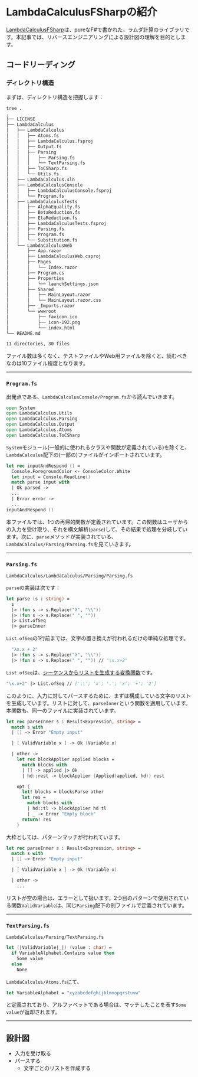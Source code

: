 # LambdaCalculusFSharpの紹介

[LambdaCalculusFSharp](https://github.com/WhiteBlackGoose/LambdaCalculusFSharp/tree/main)は、pureなF#で書かれた、ラムダ計算のライブラリです。本記事では、リバースエンジニアリングによる設計図の理解を目的とします。

## コードリーディング

### ディレクトリ構造

まずは、ディレクトリ構造を把握します：

```sh
tree .
.
├── LICENSE
├── LambdaCalculus
│   ├── LambdaCalculus
│   │   ├── Atoms.fs
│   │   ├── LambdaCalculus.fsproj
│   │   ├── Output.fs
│   │   ├── Parsing
│   │   │   ├── Parsing.fs
│   │   │   └── TextParsing.fs
│   │   ├── ToCSharp.fs
│   │   └── Utils.fs
│   ├── LambdaCalculus.sln
│   ├── LambdaCalculusConsole
│   │   ├── LambdaCalculusConsole.fsproj
│   │   └── Program.fs
│   ├── LambdaCalculusTests
│   │   ├── AlphaEquality.fs
│   │   ├── BetaReduction.fs
│   │   ├── EtaReduction.fs
│   │   ├── LambdaCalculusTests.fsproj
│   │   ├── Parsing.fs
│   │   ├── Program.fs
│   │   └── Substitution.fs
│   └── LambdaCalculusWeb
│       ├── App.razor
│       ├── LambdaCalculusWeb.csproj
│       ├── Pages
│       │   └── Index.razor
│       ├── Program.cs
│       ├── Properties
│       │   └── launchSettings.json
│       ├── Shared
│       │   ├── MainLayout.razor
│       │   └── MainLayout.razor.css
│       ├── _Imports.razor
│       └── wwwroot
│           ├── favicon.ico
│           ├── icon-192.png
│           └── index.html
└── README.md

11 directories, 30 files
```

ファイル数は多くなく、テストファイルやWeb用ファイルを除くと、読むべきなのは10ファイル程度となります。

---

### `Program.fs`

出発点である、`LambdaCalculusConsole/Program.fs`から読んでいきます。

```fs
open System
open LambdaCalculus.Utils
open LambdaCalculus.Parsing
open LambdaCalculus.Output
open LambdaCalculus.Atoms
open LambdaCalculus.ToCSharp
```

`System`モジュール(一般的に使われるクラスや関数が定義されている)を除くと、`LambdaCalculus`配下の(一部の)ファイルがインポートされています。

```fs
let rec inputAndRespond () =
  Console.ForegroundColor <- ConsoleColor.White
  let input = Console.ReadLine()
  match parse input with
  | Ok parsed ->
  ...
  | Error error ->
  ...
inputAndRespond ()
```

本ファイルでは、1つの再帰的関数が定義されています。この関数はユーザからの入力を受け取り、それを構文解析(`parse`)して、その結果で処理を分岐しています。次に、`parse`メソッドが実装されている、`LambdaCalculus/Parsing/Parsing.fs`を見ていきます。

---

### `Parsing.fs`

`LambdaCalculus/LambdaCalculus/Parsing/Parsing.fs`

`parse`の実装は次です：

```fs
let parse (s : string) =
  s
  |> (fun s -> s.Replace("λ", "\\"))
  |> (fun s -> s.Replace(" ", ""))
  |> List.ofSeq
  |> parseInner
```

`List.ofSeq`の1行前までは、文字の置き換えが行われるだけの単純な処理です。

```fs
  "λx.x + 2"
  |> (fun s -> s.Replace("λ", "\\"))
  |> (fun s -> s.Replace(" ", "")) // "\x.x+2"
```

`List.ofSeq`は、[シーケンスからリストを生成する変換関数](https://fsharp.github.io/fsharp-core-docs/reference/fsharp-collections-listmodule.html#ofSeq)です。

```fs
"\x.x+2" |> List.ofSeq // ['\\'; 'x'; '.'; 'x'; '+'; '2']
```

このように、入力に対してパースするために、まずは構成している文字のリストを生成しています。リストに対して、`parseInner`という関数を適用しています。本関数も、同一のファイルに実装されています。

```fs
let rec parseInner s : Result<Expression, string> =
  match s with
  | [] -> Error "Empty input"

  | [ ValidVariable x ] -> Ok (Variable x)

  | other ->
    let rec blockApplier applied blocks =
      match blocks with
      | [] -> applied |> Ok
      | hd::rest -> blockApplier (Applied(applied, hd)) rest

    opt {
      let! blocks = blocksParse other
      let res =
        match blocks with
        | hd::tl -> blockApplier hd tl
        | _ -> Error "Empty block"
      return! res
    }
```

大枠としては、パターンマッチが行われています。

```fs
let rec parseInner s : Result<Expression, string> =
  match s with
  | [] -> Error "Empty input"

  | [ ValidVariable x ] -> Ok (Variable x)

  | other ->
    ...
```

リストが空の場合は、エラーとして扱います。2つ目のパターンで使用されている関数`ValidVariable`は、同じ`Parsing`配下の別ファイルで定義されています。

---

### `TextParsing.fs`

`LambdaCalculus/Parsing/TextParsing.fs`

```fs
let (|ValidVariable|_|) (value : char) =
  if VariableAlphabet.Contains value then
    Some value
  else
    None
```

`LambdaCalculus/Atoms.fs`にて、

```fs
let VariableAlphabet = "xyzabcdefghijklmnopqrstuvw"
```

と定義されており、アルファベットである場合は、マッチしたことを表す`Some value`が返却されます。

---

## 設計図

- 入力を受け取る
- パースする
  - 文字ごとのリストを作成する
